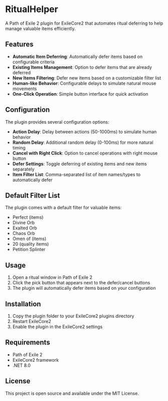 # RitualHelper

A Path of Exile 2 plugin for ExileCore2 that automates ritual deferring to help manage valuable items efficiently.

## Features

- **Automatic Item Deferring**: Automatically defer items based on configurable criteria
- **Existing Items Management**: Option to defer items that are already deferred
- **New Items Filtering**: Defer new items based on a customizable filter list
- **Human-like Behavior**: Configurable delays to simulate natural mouse movements
- **One-Click Operation**: Simple button interface for quick activation

## Configuration

The plugin provides several configuration options:

- **Action Delay**: Delay between actions (50-1000ms) to simulate human behavior
- **Random Delay**: Additional random delay (0-100ms) for more natural timing
- **Cancel with Right Click**: Option to cancel operations with right mouse button
- **Defer Settings**: Toggle deferring of existing items and new items separately
- **Item Filter List**: Comma-separated list of item names/types to automatically defer

## Default Filter List

The plugin comes with a default filter for valuable items:
- Perfect (items)
- Divine Orb
- Exalted Orb
- Chaos Orb
- Omen of (items)
- 20 (quality items)
- Petition Splinter

## Usage

1. Open a ritual window in Path of Exile 2
2. Click the pick button that appears next to the defer/cancel buttons
3. The plugin will automatically defer items based on your configuration

## Installation

1. Copy the plugin folder to your ExileCore2 plugins directory
2. Restart ExileCore2
3. Enable the plugin in the ExileCore2 settings

## Requirements

- Path of Exile 2
- ExileCore2 framework
- .NET 8.0

## License

This project is open source and available under the MIT License.
